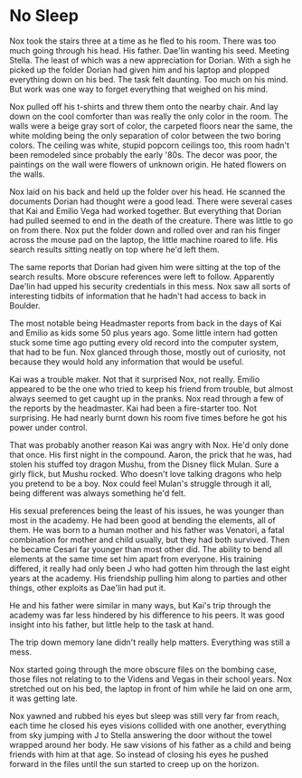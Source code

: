 # No Sleep

Nox took the stairs three at a time as he fled to his room. There was too much going through his head.   His father. Dae'lin wanting his seed.  Meeting Stella.  The least of which was a new appreciation for Dorian.  With a sigh he picked up the folder Dorian had given him and his laptop and plopped everything down on his bed.  The task felt daunting.  Too much on his mind.  But work was one way to forget everything that weighed on his mind.

Nox pulled off his t-shirts and threw them onto the nearby chair.  And lay down on the cool comforter than was really the only color in the room.  The walls were a beige gray sort of color, the carpeted floors near the same, the white molding being the only separation of color between the two boring colors.  The ceiling was white, stupid popcorn ceilings too, this room hadn't been remodeled since probably the early '80s.  The decor was poor, the paintings on the wall were flowers of unknown origin.  He hated flowers on the walls.  

Nox laid on his back and held up the folder over his head. He scanned the documents Dorian had thought were a good lead.  There were several cases that Kai and Emilio Vega had worked together.  But everything that Dorian had pulled seemed to end in the death of the creature.  There was little to go on from there.  Nox put the folder down and rolled over and ran his finger across the mouse pad on the laptop, the little machine roared to life.  His search results sitting neatly on top where he'd left them.

The same reports that Dorian had given him were sitting at the top of the search results.  More obscure references were left to follow.  Apparently Dae'lin had upped his security credentials in this mess. Nox saw all sorts of interesting tidbits of information that he hadn't had access to back in Boulder.  

The most notable being Headmaster reports from back in the days of Kai and Emilio as kids some 50 plus years ago.  Some little intern had gotten stuck some time ago putting every old record into the computer system, that had to be fun.  Nox glanced through those, mostly out of curiosity, not because they would hold any information that would be useful.

Kai was a trouble maker.  Not that it surprised Nox, not really.  Emilio appeared to be the one who tried to keep his friend from trouble, but almost always seemed to get caught up in the pranks.  Nox read through a few of the reports by the headmaster.  Kai had been a fire-starter too.  Not surprising.  He had nearly burnt down his room five times before he got his power under control.  

That was probably another reason Kai was angry with Nox.  He'd only done that once.  His first night in the compound.  Aaron, the prick that he was, had stolen his stuffed toy dragon Mushu, from the Disney flick Mulan.  Sure a girly flick, but Mushu rocked.  Who doesn't love talking dragons who help you pretend to be a boy.  Nox could feel Mulan's struggle through it all, being different was always something he'd felt.  

His sexual preferences being the least of his issues, he was younger than most in the academy.  He had been good at bending the elements, all of them.  He was born to a human mother and his father was Venatori, a fatal combination for mother and child usually, but they had both survived.  Then he became Cesari far younger than most other did.  The ability to bend all elements at the same time set him apart from everyone.  His training differed, it really had only been J who had gotten him through the last eight years at the academy.  His friendship pulling him along to parties and other things, other exploits as Dae'lin had put it.

He and his father were similar in many ways, but Kai's trip through the academy was far less hindered by his difference to his peers.  It was good insight into his father, but little help to the task at hand.

The trip down memory lane didn't really help matters.  Everything was still a  mess.

Nox started going through the more obscure files on the bombing case, those files not relating to to the Videns and Vegas in their school years.  Nox stretched out on his bed, the laptop in front of him while he laid on one arm, it was getting late.

Nox yawned and rubbed his eyes but sleep was still very far from reach, each time he closed his eyes visions collided with one another, everything from sky jumping with J to Stella answering the door without the towel wrapped around her body.  He saw visions of his father as a child and being friends with him at that age.  So instead of closing his eyes he pushed forward in the files until the sun started to creep up on the horizon.
